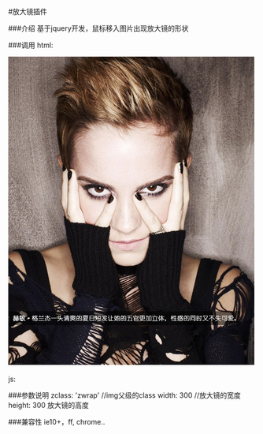 #放大镜插件

###介绍
基于jquery开发，鼠标移入图片出现放大镜的形状

###调用
html:
     <div class="zwrap"><img class="zimg" src="images/02.jpg" /></div>\
js:
    <script src="http://libs.baidu.com/jquery/1.9.0/jquery.js"></script>
    <script src="zmagnifier.js"></script>
    <script>
    zConfig({
      zclass: 'zwrap',
      width: 300,
      height: 300
    });
</script>

###参数说明
  zclass: 'zwrap'   //img父级的class
  width: 300    //放大镜的宽度
  height: 300   放大镜的高度
  
###兼容性
  ie10+，ff, chrome..
